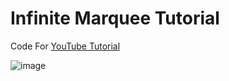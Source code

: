 # Infinite Marquee Tutorial
Code For [YouTube Tutorial](https://youtu.be/qcfXA3uAD30)

![image](https://user-images.githubusercontent.com/50236987/230920464-0c53b3f3-8063-423e-80d6-773dccccf255.png)


